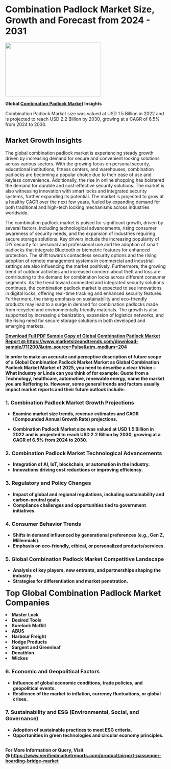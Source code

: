 <H1>Combination Padlock Market Size, Growth and Forecast from 2024 - 2031</H1><img class="aligncenter size-medium wp-image-584254" src="https://thirdeyenews.in/wp-content/uploads/2024/09/Global-Market-Research-300x168.jpeg" alt="" width="300" height="168" /><p><strong>Global&nbsp;<a href="https://www.marketsizeandtrends.com/download-sample/711200/&amp;utm_source=Pulse&amp;utm_medium=204">Combination Padlock Market</a> Insights</strong></p><p>Combination Padlock Market size was valued at USD 1.5 Billion in 2022 and is projected to reach USD 2.2 Billion by 2030, growing at a CAGR of 6.5% from 2024 to 2030.</p><p><h2>Market Growth Insights</h2> <p>The global combination padlock market is experiencing steady growth driven by increasing demand for secure and convenient locking solutions across various sectors. With the growing focus on personal security, educational institutions, fitness centers, and warehouses, combination padlocks are becoming a popular choice due to their ease of use and keyless convenience. Additionally, the rise in online shopping has bolstered the demand for durable and cost-effective security solutions. The market is also witnessing innovation with smart locks and integrated security systems, further expanding its potential. The market is projected to grow at a healthy CAGR over the next few years, fueled by expanding demand for both traditional and high-tech locking mechanisms across industries worldwide.</p> <p><strong><a href="#"></a></strong></p> <p>The combination padlock market is poised for significant growth, driven by several factors, including technological advancements, rising consumer awareness of security needs, and the expansion of industries requiring secure storage solutions. Key drivers include the increasing popularity of DIY security for personal and professional use and the adoption of smart padlocks that integrate Bluetooth or biometric features for enhanced protection. The shift towards contactless security options and the rising adoption of remote management systems in commercial and industrial settings are also influencing the market positively. Furthermore, the growing trend of outdoor activities and increased concern about theft and loss are contributing to the demand for combination locks across different consumer segments. As the trend toward connected and integrated security solutions continues, the combination padlock market is expected to see innovations in digital locks, offering real-time tracking and enhanced security features. Furthermore, the rising emphasis on sustainability and eco-friendly products may lead to a surge in demand for combination padlocks made from recycled and environmentally friendly materials. The growth is also supported by increasing urbanization, expansion of logistics networks, and the rising need for secure storage solutions in both developed and emerging markets. <p><strong><a href="#"></p><p><span class=""><strong>Download Full PDF Sample Copy of Global Combination Padlock Market Report</strong> @ <a href="https://www.marketsizeandtrends.com/download-sample/711200/&amp;utm_source=Pulse&amp;utm_medium=204" target="_blank">https://www.marketsizeandtrends.com/download-sample/711200/&amp;utm_source=Pulse&amp;utm_medium=204</a></span></p><p>In order to make an accurate and perceptive description of future scope of a Global&nbsp;Combination Padlock Market Market as Global&nbsp;Combination Padlock Market Market of 2025, you need to describe a clear Vision &ndash; What Industry or Linda can you think of for example: Quote from a Technology, healthcare, automotive, renewable energy, name the market you are Reffering to. However, some general trends and factors usually impact market reports and their future outlook include:</p><h3>1.&nbsp;<strong>Combination Padlock Market Growth Projections</strong></h3><ul><li>Examine market size trends, revenue estimates and CAGR (Compounded Annual Growth Rate) projections.</li><li><p>Combination Padlock Market size was valued at USD 1.5 Billion in 2022 and is projected to reach USD 2.2 Billion by 2030, growing at a CAGR of 6.5% from 2024 to 2030.</p></li></ul><h3>2.&nbsp;<strong>Combination Padlock Market Technological Advancements</strong></h3><ul><li>Integration of AI, IoT, blockchain, or automation in the industry.</li><li>Innovations driving cost reductions or improving efficiency.</li></ul><h3>3.&nbsp;<strong>Regulatory and Policy Changes</strong></h3><ul><li>Impact of global and regional regulations, including sustainability and carbon-neutral goals.</li><li>Compliance challenges and opportunities tied to government initiatives.</li></ul><h3>4.&nbsp;<strong>Consumer Behavior Trends</strong></h3><ul><li>Shifts in demand influenced by generational preferences (e.g., Gen Z, Millennials).</li><li>Emphasis on eco-friendly, ethical, or personalized products/services.</li></ul><h3>5.&nbsp;<strong>Global Combination Padlock Market Competitive Landscape</strong></h3><ul><li>Analysis of key players, new entrants, and partnerships shaping the industry.</li><li>Strategies for differentiation and market penetration.</li></ul><p data-pm-slice="1 1 []"><span style="color: inherit; font-family: inherit; font-size: 25px;">Top Global Combination Padlock Market Companies</span></p><div class="" data-test-id=""><p><li>Master Lock</li><li> Desired Tools</li><li> Surelock McGill</li><li> ABUS</li><li> Harbour Freight</li><li> Hodge Products</li><li> Sargent and Greenleaf</li><li> Decathlon</li><li> Wickes</li></p></div><h3>6.&nbsp;<strong>Economic and Geopolitical Factors</strong></h3><ul><li>Influence of global economic conditions, trade policies, and geopolitical events.</li><li>Resilience of the market to inflation, currency fluctuations, or global crises.</li></ul><h3>7.&nbsp;<strong>Sustainability and ESG (Environmental, Social, and Governance)</strong></h3><ul><li>Adoption of sustainable practices to meet ESG criteria.</li><li>Opportunities in green technologies and circular economy principles.</li></ul><h2><strong style="font-size: 14px;">For More Information or Query, Visit @&nbsp;</strong><a style="background-color: #ffffff; font-size: 14px;" href="https://www.marketsizeandtrends.com/report/combination-padlock-market/" target="_blank">https://www.verifiedmarketreports.com/product/airport-passenger-boarding-bridge-market</a></h2>
